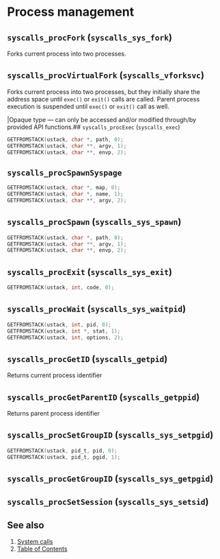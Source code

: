 # Process management

## `syscalls_procFork` (`syscalls_sys_fork`)

Forks current process into two processes.

## `syscalls_procVirtualFork` (`syscalls_vforksvc`)

Forks current process into two processes, but they initially share the address space until `exec()` or `exit()` calls
are called. Parent process execution is suspended until `exec()` or `exit()` call as well.

|Opaque type — can only be accessed and/or modified through/by provided API functions.##
`syscalls_procExec` (`syscalls_exec`)

````C
GETFROMSTACK(ustack, char *, path, 0);
GETFROMSTACK(ustack, char **, argv, 1);
GETFROMSTACK(ustack, char **, envp, 2);
````

## `syscalls_procSpawnSyspage`

````C
GETFROMSTACK(ustack, char *, map, 0);
GETFROMSTACK(ustack, char *, name, 1);
GETFROMSTACK(ustack, char **, argv, 2);
````

## `syscalls_procSpawn` (`syscalls_sys_spawn`)

````C
GETFROMSTACK(ustack, char *, path, 0);
GETFROMSTACK(ustack, char **, argv, 1);
GETFROMSTACK(ustack, char **, envp, 2);
````

## `syscalls_procExit` (`syscalls_sys_exit`)

````C
GETFROMSTACK(ustack, int, code, 0);
````

## `syscalls_procWait` (`syscalls_sys_waitpid`)

````C
GETFROMSTACK(ustack, int, pid, 0);
GETFROMSTACK(ustack, int *, stat, 1);
GETFROMSTACK(ustack, int, options, 2);
````

## `syscalls_procGetID` (`syscalls_getpid`)

Returns current process identifier

## `syscalls_procGetParentID` (`syscalls_getppid`)

Returns parent process identifier

## `syscalls_procSetGroupID` (`syscalls_sys_setpgid`)

````C
GETFROMSTACK(ustack, pid_t, pid, 0);
GETFROMSTACK(ustack, pid_t, pgid, 1);
````

## `syscalls_procGetGroupID` (`syscalls_sys_getpgid`)

## `syscalls_procSetSession` (`syscalls_sys_setsid`)

## See also

1. [System calls](index.md)
2. [Table of Contents](../../index.md)
